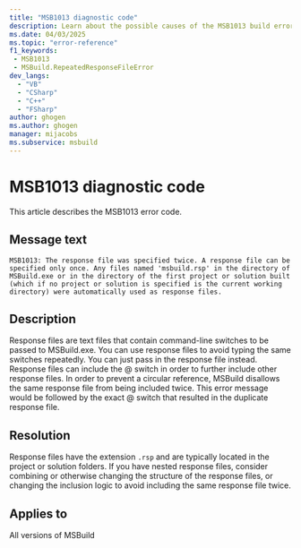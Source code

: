 ```yaml
---
title: "MSB1013 diagnostic code"
description: Learn about the possible causes of the MSB1013 build error and get troubleshooting tips.
ms.date: 04/03/2025
ms.topic: "error-reference"
f1_keywords:
 - MSB1013
 - MSBuild.RepeatedResponseFileError
dev_langs:
  - "VB"
  - "CSharp"
  - "C++"
  - "FSharp"
author: ghogen
ms.author: ghogen
manager: mijacobs
ms.subservice: msbuild
---
```


# MSB1013 diagnostic code

<!-- :::ErrorDefinitionDescription::: -->
<!-- :::editable-content name="introDescription"::: -->
This article describes the MSB1013 error code.
<!-- :::editable-content-end::: -->

## Message text

`MSB1013: The response file was specified twice. A response file can be specified only once. Any files named 'msbuild.rsp' in the directory of MSBuild.exe or in the directory of the first project or solution built (which if no project or solution is specified is the current working directory) were automatically used as response files.`

<!-- :::editable-content name="postOutputDescription"::: -->
## Description

Response files are text files that contain command-line switches to be passed to MSBuild.exe. You can use response files to avoid typing the same switches repeatedly. You can just pass in the response file instead. Response files can include the @ switch in order to further include other response files. In order to prevent a circular reference, MSBuild disallows the same response file from being included twice. This error message would be followed by the exact @ switch that resulted in the duplicate response file.

## Resolution

Response files have the extension `.rsp` and are typically located in the project or solution folders. If you have nested response files, consider combining or otherwise changing the structure of the response files, or changing the inclusion logic to avoid including the same response file twice.

<!-- :::editable-content-end::: -->
<!-- :::ErrorDefinitionDescription-end::: -->

## Applies to

All versions of MSBuild
